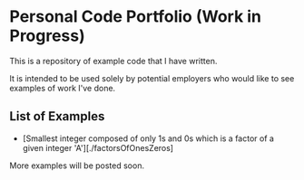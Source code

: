 # Personal Code Portfolio (Work in Progress)

This is a repository of example code that I have written.

It is intended to be used solely by potential employers who would like to see examples of work I've done.

## List of Examples

- [Smallest integer composed of only 1s and 0s which is a factor of a given integer 'A'][./factorsOfOnesZeros]

More examples will be posted soon.
